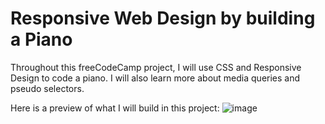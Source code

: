 # Responsive Web Design by building a Piano

Throughout this freeCodeCamp project, I will use CSS and Responsive Design to code a piano. I will also learn more about media queries and pseudo selectors.

Here is a preview of what I will build in this project:
![image](https://user-images.githubusercontent.com/101457312/194510639-d8390b60-20a7-4f58-b535-5273866f4306.png)
